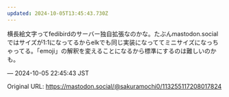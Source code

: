 ```yaml
---
updated: 2024-10-05T13:45:43.730Z
---
```


<p>横長絵文字ってfedibirdのサーバー独自拡張なのかな。たぶんmastodon.socialではサイズが1:1になってるからelkでも同じ実装になっててミニサイズになっちゃってる。「emoji」の解釈を変えることになるから標準にするのは難しいのかも。</p>

&mdash; 2024-10-05 22:45:43 JST

Original URL: https://mastodon.social/@sakuramochi0/113255117208017824
